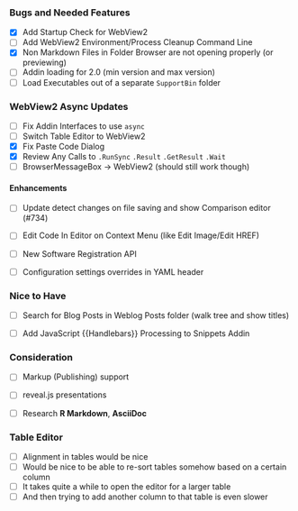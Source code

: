 
### Bugs and Needed Features
* [x] Add Startup Check for WebView2
* [ ] Add WebView2 Environment/Process Cleanup Command Line
* [x] Non Markdown Files in Folder Browser are not opening properly (or previewing)
* [ ] Addin loading for 2.0 (min version and max version)
* [ ] Load Executables out of a separate `SupportBin` folder

### WebView2 Async Updates 

* [ ] Fix Addin Interfaces to use `async`
* [ ] Switch Table Editor to WebView2
* [x] Fix Paste Code Dialog
* [x] Review Any Calls to `.RunSync` `.Result` `.GetResult` `.Wait`
* [ ] BrowserMessageBox -> WebView2 (should still work though)

#### Enhancements
* [ ] Update detect changes on file saving and show Comparison editor (#734)
* [ ] Edit Code In Editor on Context Menu (like Edit Image/Edit HREF)
* [ ] New Software Registration API


* [ ] Configuration settings overrides in YAML header

### Nice to Have
* [ ] Search for Blog Posts in Weblog Posts folder (walk tree and show titles)
* [ ] Add JavaScript {{Handlebars}} Processing to Snippets Addin


### Consideration
* [ ] Markup (Publishing) support
* [ ] reveal.js presentations
* [ ] Research **R Markdown**, **AsciiDoc**
        

### Table Editor
* [ ] Alignment in tables would be nice
* [ ] Would be nice to be able to re-sort tables somehow based on a certain column
* [ ] It takes quite a while to open the editor for a larger table
* [ ] And then trying to add another column to that table is even slower
